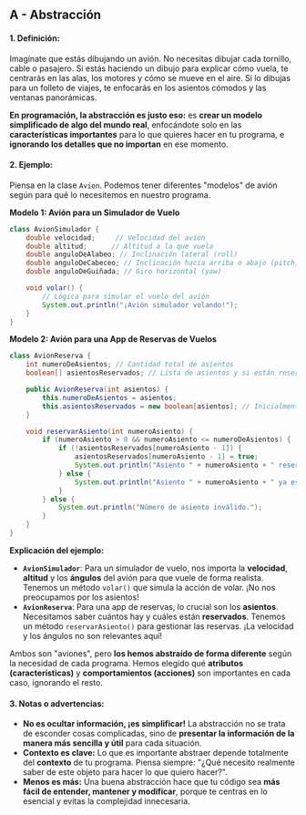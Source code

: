 ## A - Abstracción

#### 1. **Definición:**

Imagínate que estás dibujando un avión. No necesitas dibujar cada tornillo, cable o pasajero. Si estás haciendo un dibujo para explicar cómo vuela, te centrarás en las alas, los motores y cómo se mueve en el aire. Si lo dibujas para un folleto de viajes, te enfocarás en los asientos cómodos y las ventanas panorámicas.

**En programación, la abstracción es justo eso:** es **crear un modelo simplificado de algo del mundo real**, enfocándote solo en las **características importantes** para lo que quieres hacer en tu programa, e **ignorando los detalles que no importan** en ese momento.

#### 2. **Ejemplo:**

Piensa en la clase `Avion`. Podemos tener diferentes "modelos" de avión según para qué lo necesitemos en nuestro programa.

**Modelo 1: Avión para un Simulador de Vuelo**

```java
class AvionSimulador {
    double velocidad;     // Velocidad del avión
    double altitud;      // Altitud a la que vuela
    double anguloDeAlabeo; // Inclinación lateral (roll)
    double anguloDeCabeceo; // Inclinación hacia arriba o abajo (pitch)
    double anguloDeGuiñada; // Giro horizontal (yaw)

    void volar() {
        // Lógica para simular el vuelo del avión
        System.out.println("¡Avión simulador volando!");
    }
}
```

**Modelo 2: Avión para una App de Reservas de Vuelos**

```java
class AvionReserva {
    int numeroDeAsientos; // Cantidad total de asientos
    boolean[] asientosReservados; // Lista de asientos y si están reservados o no

    public AvionReserva(int asientos) {
        this.numeroDeAsientos = asientos;
        this.asientosReservados = new boolean[asientos]; // Inicialmente todos no reservados
    }

    void reservarAsiento(int numeroAsiento) {
        if (numeroAsiento > 0 && numeroAsiento <= numeroDeAsientos) {
            if (!asientosReservados[numeroAsiento - 1]) {
                asientosReservados[numeroAsiento - 1] = true;
                System.out.println("Asiento " + numeroAsiento + " reservado.");
            } else {
                System.out.println("Asiento " + numeroAsiento + " ya está reservado.");
            }
        } else {
            System.out.println("Número de asiento inválido.");
        }
    }
}
```

**Explicación del ejemplo:**

- **`AvionSimulador`**: Para un simulador de vuelo, nos importa la **velocidad**, **altitud** y los **ángulos** del avión para que vuele de forma realista. Tenemos un método `volar()` que simula la acción de volar. ¡No nos preocupamos por los asientos!
- **`AvionReserva`**: Para una app de reservas, lo crucial son los **asientos**. Necesitamos saber cuántos hay y cuáles están **reservados**. Tenemos un método `reservarAsiento()` para gestionar las reservas. ¡La velocidad y los ángulos no son relevantes aquí!

Ambos son "aviones", pero **los hemos abstraído de forma diferente** según la necesidad de cada programa. Hemos elegido qué **atributos (características)** y **comportamientos (acciones)** son importantes en cada caso, ignorando el resto.

#### 3. **Notas o advertencias:**

- **No es ocultar información, ¡es simplificar!** La abstracción no se trata de esconder cosas complicadas, sino de **presentar la información de la manera más sencilla y útil** para cada situación.
- **Contexto es clave:** Lo que es importante abstraer depende totalmente del **contexto** de tu programa. Piensa siempre: "¿Qué necesito realmente saber de este objeto para hacer lo que quiero hacer?".
- **Menos es más:** Una buena abstracción hace que tu código sea **más fácil de entender, mantener y modificar**, porque te centras en lo esencial y evitas la complejidad innecesaria.
